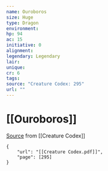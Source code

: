 ```yaml
---
name: Ouroboros
size: Huge
type: Dragon
environment: 
hp: 94
ac: 15
initiative: 0
alignment: 
legendary: Legendary
lair: 
unique: 
cr: 6
tags: 
source: "Creature Codex: 295"
url: ""
---
```

# [[Ouroboros]]

[Source](zotero://open-pdf/library/items/NTNKJRHG?page=295) from [[Creature Codex]]

```pdf
{
	"url": "[[Creature Codex.pdf]]",
	"page": [295]
}
```

